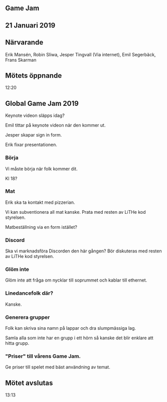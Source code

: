 ## Game Jam
## 21 Januari 2019

## Närvarande
Erik Mansén, Robin Sliwa, Jesper Tingvall (Via internet), Emil Segerbäck, Frans Skarman

## Mötets öppnande
12:20

## Global Game Jam 2019
Keynote videon släpps idag?

Emil tittar på keynote videon när den kommer ut.

Jesper skapar sign in form.

Erik fixar presentationen.

### Börja
Vi måste börja när folk kommer dit.

Kl 18?

### Mat
Erik ska ta kontakt med pizzerian. 

Vi kan subventionera all mat kanske. Prata med resten av LiTHe kod styrelsen.

Matbeställning via en form istället?

### Discord
Ska vi marknadsföra Discorden den här gången? Bör diskuteras med resten av LiTHe kod styrelsen.

### Glöm inte
Glöm inte att fråga om nycklar till soprummet och kablar till ethernet.

### Linedancefolk där?
Kanske.

### Generera grupper
Folk kan skriva sina namn på lappar och dra slumpmässiga lag.

Samla alla som inte har en grupp i ett hörn så kanske det blir enklare att hitta grupp.

### "Priser" till vårens Game Jam.
Ge priser till spelet med bäst användning av temat.

## Mötet avslutas
13:13
